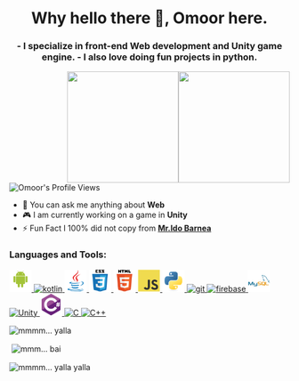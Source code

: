 <h1 align="center">
Why hello there 👋, Omoor here.
</h1>

<h3 align="center">
- I specialize in front-end Web development and Unity game engine.
- I also love doing fun projects in python.
</h3>

<p align="center"> </p>

<img align="right" 
src = "https://omoorion.github.io/omoor.github.io/Images/omerot.png"
width=200 height=200/>

<a href="https://skyline.github.com/Omoorion/2021?annotation0=2021-06-26,2021-06-26,26%2F6%2F21%20Damn%20I%20had%20the%20SHEEEEEE&annotation1=2021-12-30,2021-12-30,30%2F12%2F2021%20Okay%20so%20maybe%20I%20had%20a%20bit%20too%20much%20of%20that%20AY%20AY&annotation2=2021-10-15,2021-10-15,15%2F10%2F21%20nah%20nah%20who%20did%20that%20SHEEEEE">
<img align="right" 
src = "https://i.ibb.co/dJZBWZ1/My-Contributions-Github2021-Omoor.png"
width=200 height=200/>
</a>

<!--https://steamuserimages-a.akamaihd.net/ugc/1816650191704726668/A0DFFF8022DE9D8F74630F8323A7D9C66A1AC762/?imw=5000&imh=5000&ima=fit&impolicy=Letterbox&imcolor=%23000000&letterbox=false-->

<p align="left"> <img src="https://komarev.com/ghpvc/?username=omoorion&label=Profile%20views&color=0e75b6&style=flat" alt="Omoor's Profile Views" /> </p>

- 💬 You can ask me anything about **Web**
- 🎮 I am currently working on a game in **Unity**
- ⚡ Fun Fact I 100% did not copy from **[Mr.Ido Barnea](https://github.com/Ido-Barnea/)**

<p align="center"> </p>

<h3 align="left">Languages and Tools:</h3>

<p align="left">
  
<a href="https://developer.android.com" target="_blank" rel="noreferrer"> <img src="https://raw.githubusercontent.com/devicons/devicon/master/icons/android/android-original-wordmark.svg" alt="android" width="40" height="40"/> </a>
<a href="https://kotlinlang.org" target="_blank" rel="noreferrer"> <img src="https://www.vectorlogo.zone/logos/kotlinlang/kotlinlang-icon.svg" alt="kotlin" width="40" height="40"/> </a>
<a href="https://www.java.com" target="_blank" rel="noreferrer"> <img src="https://raw.githubusercontent.com/devicons/devicon/master/icons/java/java-original.svg" alt="java" width="40" height="40"/> </a>
<a href="https://www.w3schools.com/css/" target="_blank" rel="noreferrer"> <img src="https://raw.githubusercontent.com/devicons/devicon/master/icons/css3/css3-original-wordmark.svg" alt="css3" width="40" height="40"/> </a>
<a href="https://www.w3.org/html/" target="_blank" rel="noreferrer"> <img src="https://raw.githubusercontent.com/devicons/devicon/master/icons/html5/html5-original-wordmark.svg" alt="html5" width="40" height="40"/> </a> 
<a href="https://developer.mozilla.org/en-US/docs/Web/JavaScript" target="_blank" rel="noreferrer"> <img src="https://raw.githubusercontent.com/devicons/devicon/master/icons/javascript/javascript-original.svg" alt="javascript" width="40" height="40"/> </a> 
<a href="https://www.python.org" target="_blank" rel="noreferrer"> <img src="https://raw.githubusercontent.com/devicons/devicon/master/icons/python/python-original.svg" alt="python" width="40" height="40"/> </a>
<a href="https://git-scm.com/" target="_blank" rel="noreferrer"> <img src="https://www.vectorlogo.zone/logos/git-scm/git-scm-icon.svg" alt="git" width="40" height="40"/> </a>
<a href="https://firebase.google.com/" target="_blank" rel="noreferrer"> <img src="https://www.vectorlogo.zone/logos/firebase/firebase-icon.svg" alt="firebase" width="40" height="40"/> </a>
<a href="https://www.mysql.com/" target="_blank" rel="noreferrer"> <img src="https://raw.githubusercontent.com/devicons/devicon/master/icons/mysql/mysql-original-wordmark.svg" alt="mysql" width="40" height="40"/> </a>
<a href="https://unity.com/" target="_blank" rel="noreferrer"> <img src="https://cdn.freebiesupply.com/logos/large/2x/unity-69-logo-png-transparent.png" alt="Unity" width="40" height="40"/> </a>
<a href="https://www.w3schools.com/cs/" target="_blank" rel="noreferrer"> <img src="https://raw.githubusercontent.com/devicons/devicon/master/icons/csharp/csharp-original.svg" alt="csharp" width="40" height="40"/> </a>
<a href="https://www.learn-c.org/" target="_blank" rel="noreferrer"> <img src="https://raw.githubusercontent.com/abrahamcalf/programming-languages-logos/30a0ecf99188be99a3c75a00efb5be61eca9c382/src/c/c.svg" alt="C" width="40" height="40"/> </a>
<a href="https://cplusplus.com/" target="_blank" rel="noreferrer"> <img src="https://raw.githubusercontent.com/abrahamcalf/programming-languages-logos/30a0ecf99188be99a3c75a00efb5be61eca9c382/src/cpp/cpp.svg" alt="C++" width="40" height="40"/> </a>
  
</p>


<p><img align="center" src="https://github-readme-stats.vercel.app/api/top-langs?username=omoorion&show_icons=true&theme=dark&locale=en&layout=compact" alt="mmmm... yalla" /></p>

<p>&nbsp;<img align="center" src="https://github-readme-stats.vercel.app/api?username=omoorion&show_icons=true&theme=dark&locale=en" alt="mmm... bai" /></p>

<p><img align="center" src="https://github-readme-streak-stats.herokuapp.com/?user=omoorion&theme=dark" alt="mmmm... yalla yalla" /></p>
